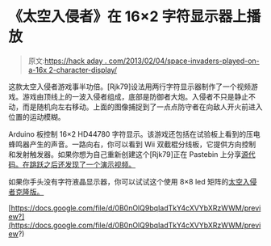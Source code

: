 # 《太空入侵者》在 16×2 字符显示器上播放

> 原文:[https://hack aday . com/2013/02/04/space-invaders-played-on-a-16x 2-character-display/](https://hackaday.com/2013/02/04/space-invaders-played-on-a-16x2-character-display/)

这款太空入侵者游戏事半功倍。[Rjk79]设法用两行字符显示器制作了一个视频游戏。游戏由顶线上的一波入侵者组成，底部是防御者大炮。入侵者不只是静止不动，而是随机向左右移动。上面的图像捕捉到了一点点防守者在向敌人开火前进入位置的运动模糊。

Arduino 板控制 16×2 HD44780 字符显示。该游戏还包括在试验板上看到的压电蜂鸣器产生的声音。一路向右，你可以看到 Wii 双截棍分线板，它提供方向控制和发射触发器。如果你想为自己重新创建这个[Rjk79]正在 Pastebin 上分享[源代码。在跳跃之后还发现了一个演示视频。](http://pastebin.com/DxnynyJF)

如果你手头没有字符液晶显示器，你可以试试这个使用 8×8 led 矩阵的[太空入侵者克隆版。](http://hackaday.com/2013/01/10/prototyping-a-low-resolution-handheld-gaming-rig/)

[https://docs.google.com/file/d/0B0nOlQ9bqIadTkY4cXVYbXRzWWM/preview?](https://docs.google.com/file/d/0B0nOlQ9bqIadTkY4cXVYbXRzWWM/preview?)
